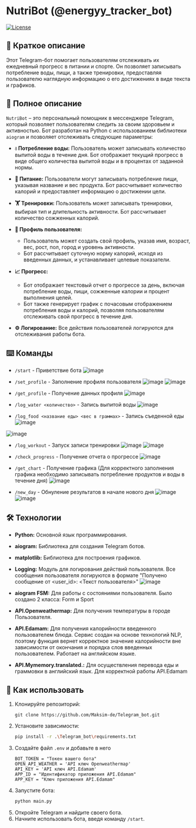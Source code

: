 # NutriBot (@energyy_tracker_bot)

[![License](https://img.shields.io/badge/license-MIT-blue.svg)](https://opensource.org/licenses/MIT)

## 🌟 Краткое описание
 
Этот Telegram-бот помогает пользователям отслеживать их ежедневный прогресс в питании и спорте. Он позволяет записывать потребление воды, пищи, а также тренировки, предоставляя пользователю наглядную информацию о его достижениях в виде текста и графиков.

## 📝 Полное описание
 
`NutriBot` – это персональный помощник в мессенджере Telegram, который позволяет пользователям следить за своим здоровьем и активностью. Бот разработан на Python с использованием библиотеки `aiogram` и позволяет отслеживать следующие параметры:

*   **💧 Потребление воды:** Пользователь может записывать количество выпитой воды в течение дня. Бот отображает текущий прогресс в виде общего количества выпитой воды и в процентах от заданной нормы.
    
*   **🥗 Питание:** Пользователи могут записывать потребление пищи, указывая название и вес продукта. Бот рассчитывает количество калорий и предоставляет информацию о достижении цели.
    
*   **🏋️ Тренировки:** Пользователь может записывать тренировки, выбирая тип и длительность активности. Бот рассчитывает количество сожженных калорий.
    
*   **👤 Профиль пользователя:**
    *   Пользователь может создать свой профиль, указав имя, возраст, вес, рост, пол, город и уровень активности.
    *   Бот рассчитывает суточную норму калорий, исходя из введенных данных, и устанавливает целевые показатели.
    
*   **📈 Прогресс:**
    *   Бот отображает текстовый отчет о прогрессе за день, включая потребление воды, пищи, сожженные калории и процент выполнения целей.
    *   Бот также генерирует график с почасовым отображением потребления воды и калорий, позволяя пользователям отслеживать свой прогресс в течение дня.
    
*  **⚙️ Логирование:** Все действия пользователей логируются для отслеживания работы бота.

## ⌨️ Команды

*   `/start` - Приветствие бота
![image](https://github.com/user-attachments/assets/91e8fc42-6486-4b83-b754-08b8e03e77da)
*   `/set_profile` - Заполнение профиля пользователя
![image](https://github.com/user-attachments/assets/323be59b-e2b2-4b46-8636-c41ddbf324f7)
![image](https://github.com/user-attachments/assets/a1ae4722-17d2-47c8-9470-14245e14d099)


*   `/get_profile` - Получение данных профиля
![image](https://github.com/user-attachments/assets/4d6df45d-9975-4960-8b5b-741de0f3a580)

*  `/log_water <количество>` - Запись выпитой воды
![image](https://github.com/user-attachments/assets/1ce47b92-667d-4d52-9e39-9ee95089f106)

*   `/log_food <название еды> <вес в граммах>` - Запись съеденной еды
![image](https://github.com/user-attachments/assets/c162e4a5-13ea-42b3-92e6-f4f06b033d1e)

![image](https://github.com/user-attachments/assets/12542761-384b-408c-a197-1bca4b32af32)

*   `/log_workout` - Запуск записи тренировки
 ![image](https://github.com/user-attachments/assets/0f6b7a3b-f3e1-45eb-94ea-7de8ac66de80)
 ![image](https://github.com/user-attachments/assets/33da2153-b30d-4197-8d7b-e5ea9ce42d47)

*   `/check_progress` - Получение отчета о прогрессе
 ![image](https://github.com/user-attachments/assets/33f046ee-9955-40a1-8bcd-3dd097bc3dfb)

*   `/get_chart` - Получение графика (Для корректного заполнения графика необходимо записывать потребление продуктов и воды в течение дня)
![image](https://github.com/user-attachments/assets/ad6d3b88-ad00-4b8a-b40e-7726031159ab)

*   `/new_day` - Обнуление результатов в начале нового дня
![image](https://github.com/user-attachments/assets/897843a9-0283-4eeb-b1a1-d5c666c68805)
![image](https://github.com/user-attachments/assets/2d672553-c1f7-429c-b821-4e39e6b9c2a1)



## 🛠️ Технологии
 
*   **Python:** Основной язык программирования.
*   **aiogram:** Библиотека для создания Telegram ботов.
*   **matplotlib:** Библиотека для построения графиков.
*   **Logging:** Модуль для логирования действий пользователя. Все сообщения пользователя логируются в формате "Получено сообщение от <user_id>: <Текст пользователя>"
 ![image](https://github.com/user-attachments/assets/531ef31a-9a1c-476a-a470-2e7d18b75242)

*   **aiogram FSM:** Для работы с состояниями пользователя. Было создано 2 класса: Form и Sport
*   **API.Openweathermap:** Для получения температуры в городе Пользователя.
*   **API.Edamam:** Для получения калорийности введенного пользователем блюда. Сервис создан на основе технологий NLP, поэтому функция вернет корректное значение калорийности вне зависимости от окончания и порядка слов введенных пользователем. Работает на английском языке.
*   **API.Mymemory.translated.:** Для осуществления перевода еды и граммовки в английский язык. Для корректной работы API.Edamam

  
## 🚀 Как использовать

1.  Клонируйте репозиторий:
    ```
    git clone https://github.com/Maksim-de/Telegram_bot.git
    ```
2.  Установите зависимости:
    ```bash
    pip install -r .\Telegram_bot\requirements.txt
    ```
3.  Создайте файл `.env` и добавьте в него
    ```
    BOT_TOKEN = "Токен вашего бота"
    OPEN_API_WEATHER = 'API ключ Openweathermap'
    API_KEY = 'API ключ API.Edamam'
    APP_ID = "Идентификатор приложения API.Edamam"
    APP_KEY = "Ключ приложения API.Edamam"
    ```
5.  Запустите бота:
    ```bash
    python main.py
    ```
6.  Откройте Telegram и найдите своего бота.
7.  Начните использовать бота, введя команду `/start`.
